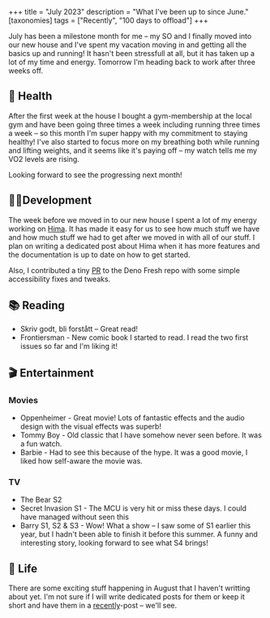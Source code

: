 +++
title = "July 2023"
description = "What I've been up to since June."
[taxonomies]
tags = ["Recently", "100 days to offload"]
+++

July has been a milestone month for me – my SO and I finally moved into our new
house and I've spent my vacation moving in and getting all the basics up and
running! It hasn't been stressfull at all, but it has taken up a lot of my time
and energy. Tomorrow I'm heading back to work after three weeks off.

## 💪 Health

After the first week at the house I bought a gym-membership at the local gym and
have been going three times a week including running three times a week – so
this month I'm super happy with my commitment to staying healthy! I've also
started to focus more on my breathing both while running and lifting weights,
and it seems like it's paying off – my watch tells me my VO2 levels are rising.

Looking forward to see the progressing next month!

## 👨‍💻Development

The week before we moved in to our new house I spent a lot of my energy working
on [Hima][hima]. It has made it easy for us to see how much stuff we have and
how much stuff we had to get after we moved in with all of our stuff. I plan on
writing a dedicated post about Hima when it has more features and the
documentation is up to date on how to get started.

Also, I contributed a tiny [PR][fresh_pr] to the Deno Fresh repo with some
simple accessibility fixes and tweaks.

## 📚 Reading

- Skriv godt, bli forstått – Great read!
- Frontiersman - New comic book I started to read. I read the two first issues
  so far and I'm liking it!

## 🎬 Entertainment

### Movies

- Oppenheimer - Great movie! Lots of fantastic effects and the audio design with
  the visual effects was superb!
- Tommy Boy - Old classic that I have somehow never seen before. It was a fun
  watch.
- Barbie - Had to see this because of the hype. It was a good movie, I liked how
  self-aware the movie was.

### TV

- The Bear S2
- Secret Invasion S1 - The MCU is very hit or miss these days. I could have
  managed without seen this
- Barry S1, S2 & S3 - Wow! What a show – I saw some of S1 earlier this year, but
  I hadn't been able to finish it before this summer. A funny and interesting
  story, looking forward to see what S4 brings!

## 🌳 Life

There are some exciting stuff happening in August that I haven't writting about
yet. I'm not sure if I will write dedicated posts for them or keep it short and
have them in a [recently](/tags/recently)-post – we'll see.

[hima]: https://sr.ht/~timharek/hima/
[fresh_pr]: https://github.com/denoland/fresh/pull/1507
